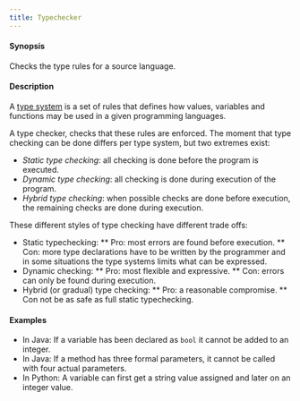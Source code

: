 ```yaml
---
title: Typechecker
---
```


#### Synopsis

Checks the type rules for a source language.

#### Description

A [type system](http://en.wikipedia.org/wiki/Type_system) is a set of rules that defines how values,
variables and functions may be used in a given programming languages.

A type checker, checks that these rules are enforced. The moment that type checking can be done differs
per type system, but two extremes exist:

*  _Static type checking_: all checking is done before the program is executed.
*  _Dynamic type checking_: all checking is done during execution of the program.
*  _Hybrid type checking_: when possible checks are done before execution, the remaining checks are done during execution. 


These different styles of type checking have different trade offs:

*  Static typechecking:
**  Pro: most errors are found before execution.
**  Con: more type declarations have to be written by the programmer and in some situations the type systems limits what can be expressed.
*  Dynamic checking:
**  Pro: most flexible and expressive.
**  Con: errors can only be found during execution.
*  Hybrid (or gradual) type checking:
**  Pro: a reasonable compromise.
**  Con not be as safe as full static typechecking.



#### Examples

*  In Java: If a variable has been declared as `bool` it cannot be added to an integer.
*  In Java: If a method has three formal parameters, it cannot be called with four actual parameters.
*  In Python: A variable can first get a string value assigned and later on an integer value.


